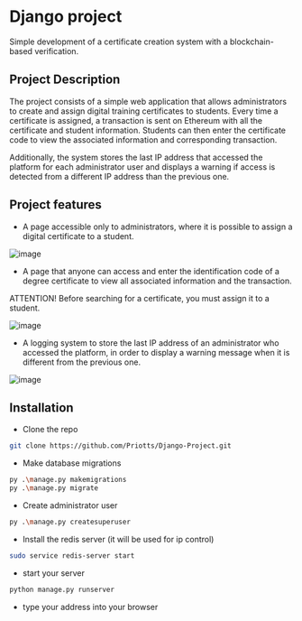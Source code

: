 
# Django project

Simple development of a certificate creation system with a blockchain-based verification.

## Project Description

The project consists of a simple web application that allows administrators to create and assign digital training certificates to students. Every time a certificate is assigned, a transaction is sent on Ethereum with all the certificate and student information. Students can then enter the certificate code to view the associated information and corresponding transaction. 

Additionally, the system stores the last IP address that accessed the platform for each administrator user and displays a warning if access is detected from a different IP address than the previous one.

## Project features
- A page accessible only to administrators, where it is possible to assign a digital certificate to a student.

![image](https://user-images.githubusercontent.com/94853311/235688704-55efa80e-190c-4ab9-8fa3-0f0373005840.png)

- A page that anyone can access and enter the identification code of a degree certificate to view all associated information and the transaction.

ATTENTION! Before searching for a certificate, you must assign it to a student.

![image](https://user-images.githubusercontent.com/94853311/235691018-ce5e9570-2bb8-4a2d-ba52-4ed5e37613b8.png)

- A logging system to store the last IP address of an administrator who accessed the platform, in order to display a warning message when it is different from the previous one.

![image](https://user-images.githubusercontent.com/94853311/235691919-d83439fe-bcad-49c5-b1ed-235231be4e99.png)



## Installation

- Clone the repo 

```bash
git clone https://github.com/Priotts/Django-Project.git
```
- Make database migrations
```bash
py .\manage.py makemigrations
py .\manage.py migrate
```
- Create administrator user
```bash
py .\manage.py createsuperuser
```
- Install the redis server (it will be used for ip control)
```bash
sudo service redis-server start
``` 

- start your server

```bash 
python manage.py runserver
``` 

- type your address into your browser


